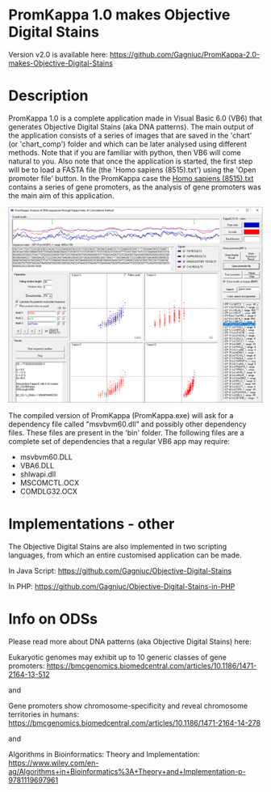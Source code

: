 # PromKappa 1.0 makes Objective Digital Stains

Version v2.0 is available here:
https://github.com/Gagniuc/PromKappa-2.0-makes-Objective-Digital-Stains


# Description
PromKappa 1.0 is a complete application made in Visual Basic 6.0 (VB6) that generates Objective Digital Stains (aka DNA patterns). The main output of the application consists of a series of images that are saved in the 'chart' (or 'chart_comp') folder and which can be later analysed using different methods. Note that if you are familiar with python, then VB6 will come natural to you. Also note that once the application is started, the first step will be to load a FASTA file (the 'Homo sapiens (8515).txt') using the 'Open promoter file' button. In the PromKappa case the <a href="https://github.com/Gagniuc/PromKappa-1.0-makes-Objective-Digital-Stains/blob/main/Homo%20sapiens%20(8515).txt">Homo sapiens (8515).txt</a> contains a series of gene promoters, as the analysis of gene promoters was the main aim of this application.

![screenshot](https://github.com/Gagniuc/PromKappa-1.0-makes-Objective-Digital-Stains/blob/main/img/Prom%20Kappa%20(gene%20promoters%20in%20eukaryotes).gif.PNG)

The compiled version of PromKappa (PromKappa.exe) will ask for a dependency file called "msvbvm60.dll" and possibly other dependency files. These files are present in the 'bin' folder. The following files are a complete set of dependencies that a regular VB6 app may require:

- msvbvm60.DLL
- VBA6.DLL
- shlwapi.dll
- MSCOMCTL.OCX
- COMDLG32.OCX

# Implementations - other
The Objective Digital Stains are also implemented in two scripting languages, from which an entire customised application can be made.

In Java Script:
https://github.com/Gagniuc/Objective-Digital-Stains

In PHP:
https://github.com/Gagniuc/Objective-Digital-Stains-in-PHP

# Info on ODSs
 Please read more about DNA patterns (aka Objective Digital Stains) here:
 
 Eukaryotic genomes may exhibit up to 10 generic classes of gene promoters: 
 https://bmcgenomics.biomedcentral.com/articles/10.1186/1471-2164-13-512
 
 and 
 
 Gene promoters show chromosome-specificity and reveal chromosome territories in humans:
 https://bmcgenomics.biomedcentral.com/articles/10.1186/1471-2164-14-278
 
 and
 
 Algorithms in Bioinformatics: Theory and Implementation:
 https://www.wiley.com/en-ag/Algorithms+in+Bioinformatics%3A+Theory+and+Implementation-p-9781119697961
 
 
